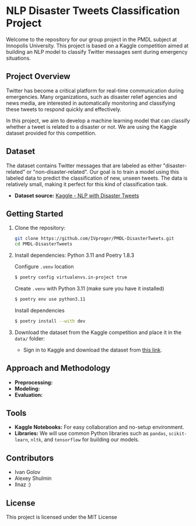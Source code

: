 # NLP Disaster Tweets Classification Project

Welcome to the repository for our group project in the PMDL subject at Innopolis University. This project is based on a Kaggle competition aimed at building an NLP model to classify Twitter messages sent during emergency situations.

## Project Overview

Twitter has become a critical platform for real-time communication during emergencies. Many organizations, such as disaster relief agencies and news media, are interested in automatically monitoring and classifying these tweets to respond quickly and effectively.

In this project, we aim to develop a machine learning model that can classify whether a tweet is related to a disaster or not. We are using the Kaggle dataset provided for this competition.

## Dataset

The dataset contains Twitter messages that are labeled as either "disaster-related" or "non-disaster-related". Our goal is to train a model using this labeled data to predict the classification of new, unseen tweets. The data is relatively small, making it perfect for this kind of classification task.

- **Dataset source:** [Kaggle - NLP with Disaster Tweets](https://www.kaggle.com/competitions/nlp-getting-started)
  
## Getting Started

1. Clone the repository:
    ```bash
    git clone https://github.com/IVproger/PMDL-DisasterTweets.git
    cd PMDL-DisasterTweets
    ```

2. Install dependencies: Python 3.11 and Poetry 1.8.3

   Configure `.venv` location
   ```bash
   $ poetry config virtualenvs.in-project true
   ```
   
   Create `.venv` with Python 3.11 (make sure you have it installed)
   ```bash
   $ poetry env use python3.11
   ```
   
   Install dependencies
   ```bash
   $ poetry install --with dev
   ```

4. Download the dataset from the Kaggle competition and place it in the `data/` folder:
    - Sign in to Kaggle and download the dataset from [this link](https://www.kaggle.com/competitions/nlp-getting-started/data).

## Approach and Methodology

- **Preprocessing:** 
- **Modeling:** 
- **Evaluation:** 

## Tools

- **Kaggle Notebooks:** For easy collaboration and no-setup environment.
- **Libraries:** We will use common Python libraries such as `pandas`, `scikit-learn`, `nltk`, and `tensorflow` for building our models.

## Contributors

- Ivan Golov
- Alexey Shulmin
- Ilnaz :)

## License

This project is licensed under the MIT License 
